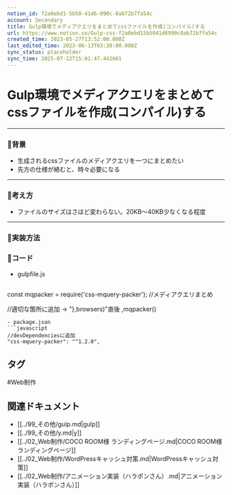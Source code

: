 ```yaml
---
notion_id: f2a0ebd1-5b50-41d6-990c-8ab72b7fa54c
account: Secondary
title: Gulp環境でメディアクエリをまとめてcssファイルを作成(コンパイル)する
url: https://www.notion.so/Gulp-css-f2a0ebd15b5041d6990c8ab72b7fa54c
created_time: 2023-05-27T13:52:00.000Z
last_edited_time: 2023-06-13T03:30:00.000Z
sync_status: placeholder
sync_time: 2025-07-12T15:01:47.442601
---
```

# Gulp環境でメディアクエリをまとめてcssファイルを作成(コンパイル)する

---
### 🔹背景
- 生成されるcssファイルのメディアクエリを一つにまとめたい
- 先方の仕様が絡むと、時々必要になる
---
### 🔹考え方
- ファイルのサイズはさほど変わらない。20KB〜40KB少なくなる程度
---
### 🔹実装方法
### 🔹コード
- gulpfile.js
  ```javascript
const mqpacker = require('css-mquery-packer'); //メディアクエリまとめ

//適切な箇所に追加  →  "},browsers)"直後
,mqpacker()
  ```
- package.json
  ```javascript
//devDependenciesに追加
"css-mquery-packer": "^1.2.0",
  ```

## タグ

#Web制作 

## 関連ドキュメント

- [[../99_その他/gulp.md|gulp]]
- [[../99_その他/y.md|y]]
- [[../02_Web制作/COCO ROOM様 ランディングページ.md|COCO ROOM様 ランディングページ]]
- [[../02_Web制作/WordPressキャッシュ対策.md|WordPressキャッシュ対策]]
- [[../02_Web制作/アニメーション実装（ハラポンさん）.md|アニメーション実装（ハラポンさん）]]
